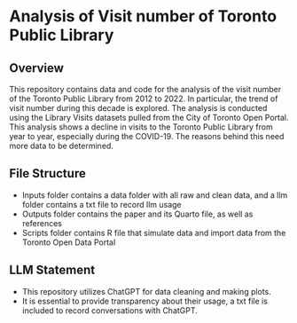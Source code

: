 # Analysis of Visit number of Toronto Public Library

## Overview
This repository contains data and code for the analysis of the visit number of the Toronto Public Library from 2012 to 2022. In particular, the trend of visit number during this decade is explored. The analysis is conducted using the Library Visits datasets pulled from the City of Toronto Open Portal. This analysis shows a decline in visits to the Toronto Public Library from year to year, especially during the COVID-19. The reasons behind this need more data to be determined. 

## File Structure
- Inputs folder contains a data folder with all raw and clean data, and a llm folder contains a txt file to record llm usage
- Outputs folder contains the paper and its Quarto file, as well as references
- Scripts folder contains R file that simulate data and import data from the Toronto Open Data Portal

## LLM Statement
- This repository utilizes ChatGPT for data cleaning and making plots.
- It is essential to provide transparency about their usage, a txt file is included to record conversations with ChatGPT.
